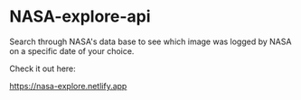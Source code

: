 # NASA-explore-api
Search through NASA's data base to see which image was logged by NASA on a specific date of your choice.

Check it out here:

https://nasa-explore.netlify.app
